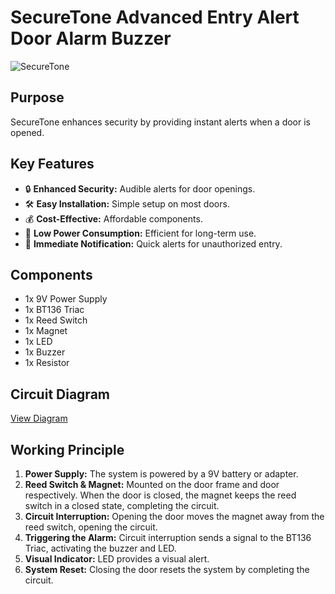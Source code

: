 # SecureTone Advanced Entry Alert Door Alarm Buzzer

![SecureTone](https://img.shields.io/badge/Project-SecureTone-brightgreen)

## Purpose
SecureTone enhances security by providing instant alerts when a door is opened.

## Key Features
- 🔒 **Enhanced Security:** Audible alerts for door openings.
- 🛠️ **Easy Installation:** Simple setup on most doors.
- 💰 **Cost-Effective:** Affordable components.
- 🔋 **Low Power Consumption:** Efficient for long-term use.
- 🚨 **Immediate Notification:** Quick alerts for unauthorized entry.

## Components
- 1x 9V Power Supply
- 1x BT136 Triac
- 1x Reed Switch
- 1x Magnet
- 1x LED
- 1x Buzzer
- 1x Resistor

## Circuit Diagram
[View Diagram](https://lnkd.in/gKKymaSj)

## Working Principle
1. **Power Supply:** The system is powered by a 9V battery or adapter.
2. **Reed Switch & Magnet:** Mounted on the door frame and door respectively. When the door is closed, the magnet keeps the reed switch in a closed state, completing the circuit.
3. **Circuit Interruption:** Opening the door moves the magnet away from the reed switch, opening the circuit.
4. **Triggering the Alarm:** Circuit interruption sends a signal to the BT136 Triac, activating the buzzer and LED.
5. **Visual Indicator:** LED provides a visual alert.
6. **System Reset:** Closing the door resets the system by completing the circuit.

